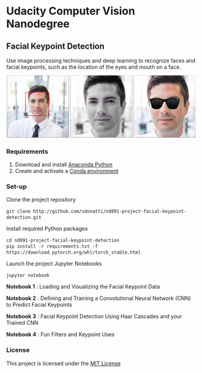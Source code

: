 # Udacity Computer Vision Nanodegree

## Facial Keypoint Detection

Use image processing techniques and deep learning to recognize faces and facial keypoints, such as the location of the eyes and mouth on a face.

![teaser](./images/social_profile_cvnd_sample.png)

### Requirements

1. Download and install [Anaconda Python](http://www.anaconda.com)
2. Create and activate a [Conda environment](http://docs.conda.io/projects/conda/en/latest/user-guide/tasks/manage-environments.html)

### Set-up

Clone the project repository
```
git clone http://github.com/sdonatti/nd891-project-facial-keypoint-detection.git
```

Install required Python packages
```
cd nd891-project-facial-keypoint-detection
pip install -r requirements.txt -f https://download.pytorch.org/whl/torch_stable.html
```

Launch the project Jupyter Notebooks
```
jupyter notebook
```

__Notebook 1__ : Loading and Visualizing the Facial Keypoint Data

__Notebook 2__ : Defining and Training a Convolutional Neural Network (CNN) to Predict Facial Keypoints

__Notebook 3__ : Facial Keypoint Detection Using Haar Cascades and your Trained CNN

__Notebook 4__ : Fun Filters and Keypoint Uses

### License

This project is licensed under the [MIT License](LICENSE)